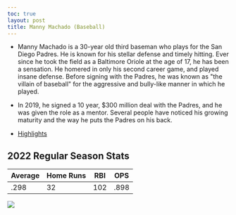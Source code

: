 ```yaml
---
toc: true
layout: post
title: Manny Machado (Baseball)
---
```

- Manny Machado is a 30-year old third baseman who plays for the San Diego Padres. He is known for his stellar defense and timely hitting. Ever since he took the field as a Baltimore Oriole at the age of 17, he has been a sensation. He homered in only his second career game, and played insane defense. Before signing with the Padres, he was known as "the villain of baseball" for the aggressive and bully-like manner in which he played. 
- In 2019, he signed a 10 year, $300 million deal with the Padres, and he was given the role as a mentor. Several people have noticed his growing maturity and the way he puts the Padres on his back. 

- [Highlights](https://youtu.be/ZvViQ_hVk4o?t=308)

## 2022 Regular Season Stats ##

| Average | Home Runs | RBI | OPS | 
| ------- | --------- | --- | --- |
| .298 | 32 | 102 | .898 | 

![](https://vscode-remote%2Bwsl-002bubuntu.vscode-resource.vscode-cdn.net/mnt/c/Users/rohan/vscode/FrontendRepository/images/Machado.png?version%3D1667506763211)